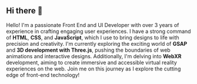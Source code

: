 ## Hi there 👋

Hello! I'm a passionate Front End and UI Developer with over 3 years of experience in crafting engaging user experiences. I have a strong command of **HTML**, **CSS**, and **JavaScript**, which I use to bring designs to life with precision and creativity. I'm currently exploring the exciting world of **GSAP** and **3D development with Three.js**, pushing the boundaries of web animations and interactive designs. Additionally, I'm delving into **WebXR** development, aiming to create immersive and accessible virtual reality experiences on the web. Join me on this journey as I explore the cutting edge of front-end technology!
